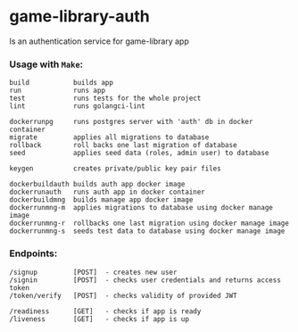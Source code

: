 # game-library-auth
Is an authentication service for game-library app

### Usage with `Make`:
    build           builds app
    run             runs app
    test            runs tests for the whole project
    lint            runs golangci-lint

    dockerrunpg     runs postgres server with 'auth' db in docker container
    migrate         applies all migrations to database
    rollback        roll backs one last migration of database
    seed            applies seed data (roles, admin user) to database

    keygen          creates private/public key pair files

    dockerbuildauth builds auth app docker image
    dockerrunauth   runs auth app in docker container
    dockerbuildmng  builds manage app docker image
    dockerrunmng-m  applies migrations to database using docker manage image
    dockerrunmng-r  rollbacks one last migration using docker manage image
    dockerrunmng-s  seeds test data to database using docker manage image

### Endpoints:
    /signup         [POST]  - creates new user
    /signin         [POST]  - checks user credentials and returns access token
    /token/verify   [POST]  - checks validity of provided JWT
    
    /readiness      [GET]   - checks if app is ready
    /liveness       [GET]   - checks if app is up
